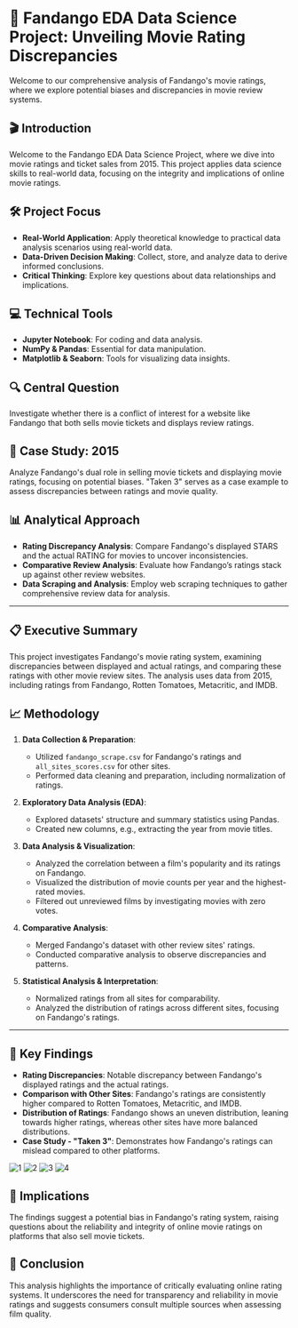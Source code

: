 
# 🌟 Fandango EDA Data Science Project: Unveiling Movie Rating Discrepancies

Welcome to our comprehensive analysis of Fandango's movie ratings, where we explore potential biases and discrepancies in movie review systems.

## 🎬 Introduction

Welcome to the Fandango EDA Data Science Project, where we dive into movie ratings and ticket sales from 2015. This project applies data science skills to real-world data, focusing on the integrity and implications of online movie ratings.

## 🛠️ Project Focus

- **Real-World Application**: Apply theoretical knowledge to practical data analysis scenarios using real-world data.
- **Data-Driven Decision Making**: Collect, store, and analyze data to derive informed conclusions.
- **Critical Thinking**: Explore key questions about data relationships and implications.

## 💻 Technical Tools

- **Jupyter Notebook**: For coding and data analysis.
- **NumPy & Pandas**: Essential for data manipulation.
- **Matplotlib & Seaborn**: Tools for visualizing data insights.

## 🔍 Central Question

Investigate whether there is a conflict of interest for a website like Fandango that both sells movie tickets and displays review ratings.

## 🎥 Case Study: 2015

Analyze Fandango's dual role in selling movie tickets and displaying movie ratings, focusing on potential biases. "Taken 3" serves as a case example to assess discrepancies between ratings and movie quality.

## 📊 Analytical Approach

- **Rating Discrepancy Analysis**: Compare Fandango's displayed STARS and the actual RATING for movies to uncover inconsistencies.
- **Comparative Review Analysis**: Evaluate how Fandango’s ratings stack up against other review websites.
- **Data Scraping and Analysis**: Employ web scraping techniques to gather comprehensive review data for analysis.

---

## 📋 Executive Summary

This project investigates Fandango's movie rating system, examining discrepancies between displayed and actual ratings, and comparing these ratings with other movie review sites. The analysis uses data from 2015, including ratings from Fandango, Rotten Tomatoes, Metacritic, and IMDB.

## 📈 Methodology

1. **Data Collection & Preparation**:
   - Utilized `fandango_scrape.csv` for Fandango's ratings and `all_sites_scores.csv` for other sites.
   - Performed data cleaning and preparation, including normalization of ratings.

2. **Exploratory Data Analysis (EDA)**:
   - Explored datasets' structure and summary statistics using Pandas.
   - Created new columns, e.g., extracting the year from movie titles.

3. **Data Analysis & Visualization**:
   - Analyzed the correlation between a film's popularity and its ratings on Fandango.
   - Visualized the distribution of movie counts per year and the highest-rated movies.
   - Filtered out unreviewed films by investigating movies with zero votes.

4. **Comparative Analysis**:
   - Merged Fandango's dataset with other review sites' ratings.
   - Conducted comparative analysis to observe discrepancies and patterns.

5. **Statistical Analysis & Interpretation**:
   - Normalized ratings from all sites for comparability.
   - Analyzed the distribution of ratings across different sites, focusing on Fandango's ratings.

---

## 🔑 Key Findings

- **Rating Discrepancies**: Notable discrepancy between Fandango's displayed ratings and the actual ratings.
- **Comparison with Other Sites**: Fandango's ratings are consistently higher compared to Rotten Tomatoes, Metacritic, and IMDB.
- **Distribution of Ratings**: Fandango shows an uneven distribution, leaning towards higher ratings, whereas other sites have more balanced distributions.
- **Case Study - "Taken 3"**: Demonstrates how Fandango's ratings can mislead compared to other platforms.

![1](https://github.com/Vishnupriyaeupuri/EDA-Dashboarding-projects/assets/112987407/20c14203-fce9-4b21-b6f9-fa31a77627f5)
![2](https://github.com/Vishnupriyaeupuri/EDA-Dashboarding-projects/assets/112987407/422d6186-3550-4f1d-9673-03bf0d9e62f5)
![3](https://github.com/Vishnupriyaeupuri/EDA-Dashboarding-projects/assets/112987407/1ee8a4b5-f488-4def-bbe2-99b661df2b57)
![4](https://github.com/Vishnupriyaeupuri/EDA-Dashboarding-projects/assets/112987407/e594e9af-048b-45d9-acb2-f8965497c073)


## 📌 Implications

The findings suggest a potential bias in Fandango's rating system, raising questions about the reliability and integrity of online movie ratings on platforms that also sell movie tickets.

## 🏁 Conclusion

This analysis highlights the importance of critically evaluating online rating systems. It underscores the need for transparency and reliability in movie ratings and suggests consumers consult multiple sources when assessing film quality.
